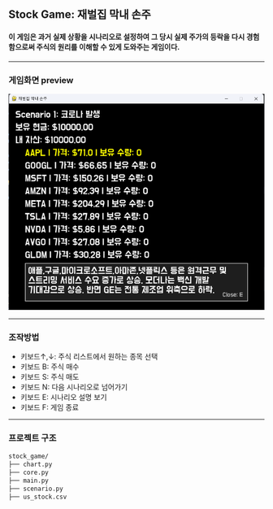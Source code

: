 ## Stock Game: 재벌집 막내 손주
#### 이 게임은 과거 실제 상황을 시나리오로 설정하여 그 당시 실제 주가의 등락을 다시 경험함으로써 주식의 원리를 이해할 수 있게 도와주는 게임이다.
---
### 게임화면 preview
![게임 화면](/stock_game/preview.png)

---
### 조작방법
* 키보드↑,↓: 주식 리스트에서 원하는 종목 선택
* 키보드 B: 주식 매수
* 키보드 S: 주식 매도
* 키보드 N: 다음 시나리오로 넘어가기
* 키보드 E: 시나리오 설명 보기
* 키보드 F: 게임 종료
---
### 프로젝트 구조
```
stock_game/
├── chart.py
├── core.py
├── main.py
├── scenario.py
├── us_stock.csv
```

